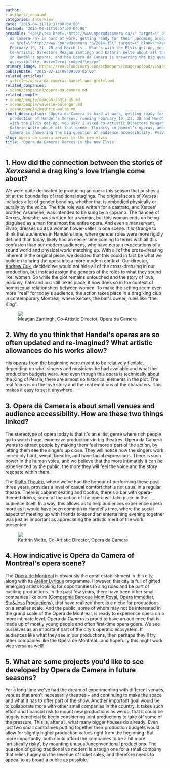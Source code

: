 ```yaml
---
author:
- authors/jenna.md
categories: Interview
date: "2015-04-11T19:37:00-04:00"
lastmod: "2015-04-11T19:57:00-04:00"
preamble: "<p>\n\t<a href=\"http://www.operadacamera.ca/\" target=\"_blank\">Opera
  da Camera</a> is hard at work, getting ready for their upcoming production of Handel's
  <a href=\"http://www.operadacamera.ca/2014-15\" target=\"_blank\">Xerxes</a>, running
  February 19, 21, 28 and March 1st. What's with the Elvis get-up, you ask? I asked
  Co-Artistic Directors Meagan Zantingh and Kathrin Welte about all that gender fluidity
  in Handel's operas, and how Opera da Camera is answering the big question of audience
  accessibility. #viveleroi indeed!\n</p>"
primary_image: https://res.cloudinary.com/schmopera/image/upload/v1545409169/media/webhook-uploads/1428795263966/Serse-Poster-Web.jpg.jpg
publishDate: "2015-02-12T09:09:00-05:00"
related_articles:
- articles/opera-da-cameras-hansel-und-gretel.md
related_companies:
- scene/companies/opera-da-camera.md
related_people:
- scene/people/meagan-zantingh.md
- scene/people/valerie-belanger.md
- scene/people/kathrin-welte.md
short_description: 'Opera da Camera is hard at work, getting ready for their upcoming
  production of Handel’s Xerxes, running February 19, 21, 28 and March 1st. What’s
  with the Elvis get-up, you ask? I asked co-Artistic Directors Meagan Zantingh and
  Kathrin Welte about all that gender fluidity in Handel’s operas, and how Opera da
  Camera is answering the big question of audience accessibility. #viveleroi indeed!'
slug: opera-da-camera-xerxes-is-the-new-elvis
title: 'Opera da Camera: Xerxes is the new Elvis'
---
```


<h2>1. How did the connection between the stories of <em>Xerxes</em>and a drag king's love triangle come about?</h2>
<p>
	We were quite dedicated to producing an opera this season that pushes a bit at the boundaries of traditional stagings. The original score of <em>Xerxes</em> includes a lot of gender bending, whether that is embodied physically or aurally by the voice. The title role was written for a castrato, and Xerxes' brother, Arsamene, was intended to be sung by a soprano. The fiancée of Xerxes, Amastre, was written for a woman, but this woman ends up being disguised as a man for almost the entire opera. And even a manservant, Elviro, dresses up as a woman flower-seller in one scene. It is strange to think that audiences in Handel's time, where gender roles were more rigidly defined than today, likely had an easier time coming to terms with all this confusion than our modern audiences, who have certain expectations of a sound world and physical world matching up. With all of the cross-dressing inherent in the original piece, we decided that this could in fact be what we build on to bring the opera into a more modern context. Our director, <a href="http://www.canis-tempus.org/pages/Andy.htm" target="_blank">Andrew Cuk</a>, decided we would not hide all of the cross-dressing in our production, but instead assign the genders of the roles to what they sound like: women. So while the plot remains untouched and the story of love, jealousy, hate and lust still takes place, it now does so in the context of homosexual relationships between women. To make the setting seem even more "real" for today's audience, the action takes place in a drag king club in contemporary Montréal, where Xerxes, the bar's owner, rules like "the King".
</p>
<figure data-type="image"><a href="https://res.cloudinary.com/schmopera/image/upload/v1545409169/media/webhook-uploads/1428795314366/Meagan-Zantingh-headshot.jpg"><img data-resize-src="http://lh3.googleusercontent.com/lpiwwxCkW97AGWPJCGTjbSsJWf326dbTS3wx2W8ixOJvqpmBeF3YrHRt8ccZR1MrQ3wLMjjFapvGRaw51CwJsRKua321qw" src="http://lh3.googleusercontent.com/lpiwwxCkW97AGWPJCGTjbSsJWf326dbTS3wx2W8ixOJvqpmBeF3YrHRt8ccZR1MrQ3wLMjjFapvGRaw51CwJsRKua321qw=s1200"></a><figcaption>Meagan Zantingh, Co-Artistic Director, Opera da Camera</figcaption></figure>
<h2>2. Why do you think that Handel's operas are so often updated and re-imagined? What artistic allowances do his works allow?</h2>
<p>
	His operas from the beginning were meant to be relatively flexible, depending on what singers and musicians he had available and what the production budgets were. And even though this opera is technically about the King of Persia, there are almost no historical elements in the plot. The real focus is on the love story and the real emotions of the characters. This makes it easy to set it anywhere.
</p>
<h2>3. Opera da Camera is about small venues and audience accessibility. How are these two things linked?</h2>
<p>
	The stereotype of opera today is that it's an elitist genre where rich people go to watch huge, expensive productions in big theatres. Opera da Camera wants to attract people by making them feel more a part of the action, by letting them see the singers up close. They will notice how the singers work incredibly hard, sweat, breathe, and have facial expressions. There is such power in the human voice, and we believe that the more intimately it can be experienced by the public, the more they will feel the voice and the story resonate within them.
</p>
<p>
	The <a href="http://www.theatrerialto.ca/en/home.html" target="_blank">Rialto Theatre</a>, where we've had the honour of performing these past three years, provides a level of casual comfort that is not usual in a regular theatre. There is cabaret seating and booths; there's a bar with opera-themed drinks; some of the action of the opera will take place in the audience itself. In a way, this allows us to help audiences experience opera more as it would have been common in Handel's time, where the social aspect of meeting up with friends to spend an entertaining evening together was just as important as appreciating the artistic merit of the work presented.
</p>
<figure data-type="image"><a href="https://res.cloudinary.com/schmopera/image/upload/v1545409169/media/webhook-uploads/1428795364948/Kathrin-Welte-photo.jpg"><img data-resize-src="http://lh3.googleusercontent.com/w412gSPHZ22frF2xz9bb97xv7YZDc_Uqoh9JwC49ltSSPEWFBX3mSYeY6Kgu4IQLd6goesLVBjPEe6amcVERzQJeCPqw" src="http://lh3.googleusercontent.com/w412gSPHZ22frF2xz9bb97xv7YZDc_Uqoh9JwC49ltSSPEWFBX3mSYeY6Kgu4IQLd6goesLVBjPEe6amcVERzQJeCPqw=s1200"></a><figcaption>Kathrin Welte, Co-Artistic Director, Opera da Camera</figcaption></figure>
<h2>4. How indicative is Opera da Camera of Montréal's opera scene?</h2>
<p>
	The <a href="http://www.operademontreal.com/en" target="_blank">Opéra de Montréal</a> is obviously the great establishment in this city, along with its <a href="http://www.operademontreal.com/en/emerging-artists/atelier-lyrique" target="_blank">Atélier Lyrique</a> programme. However, this city is full of gifted emerging artists looking for opportunities to sing roles and be part of exciting productions. In the past few years, there have been other small companies like ours (<a href="https://cbmroyal.wordpress.com/" target="_blank">Compagnie Baroque Mont Royal</a>, <a href="http://www.opera-immediat.com/" target="_blank">Opéra Immédiat</a>, <a href="https://twitter.com/stuandjess" target="_blank">Stu&amp;Jess Productions</a>), that have realized there is a niche for productions on a smaller scale. And the public, some of whom may not be interested in the grand scale of the Opéra de Montréal, is ready to experience opera on a more intimate level. Opera da Camera is proud to have an audience that is made up of mostly young people and often first-time opera goers. We see ourselves as an important part of the city's operatic ecosystem. If audiences like what they see in our productions, then perhaps they'll try other companies like the Opéra de Montréal…and hopefully this might work vice versa as well!
</p>
<h2>5. What are some projects you'd like to see developed by Opera da Camera in future seasons?</h2>
<p>
	For a long time we've had the dream of experimenting with different venues, venues that aren't necessarily theatres – and continuing to make the space and what it has to offer part of the show. Another important goal would be to collaborate more with other small companies in the country. It takes such effort and financial risk to mount new productions as we do, that it could be hugely beneficial to begin considering joint productions to take off some of the pressure. This is, after all, what many bigger houses do already. Even just two small companies putting together their production budgets would allow for slightly higher production values right from the beginning. But more importantly, both could afford the companies to be a bit more 'artistically risky', by mounting unusual/unconventional productions. The question of going traditional vs modern is a tough one for a small company that relies hugely on the revenue of ticket sales, and therefore needs to appeal to as broad a public as possible.
</p>
